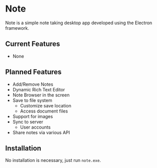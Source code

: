 # Note
Note is a simple note taking desktop app developed using the Electron framework. 
## Current Features
* None
## Planned Features 
* Add/Remove Notes
* Dynamic Rich Text Editor
* Note Browser in the screen
* Save to file system
	* Customize save location
	* Access document files
* Support for images
* Sync to server
	* User accounts 
* Share notes via various API

## Installation
No installation is necessary, just run `note.exe`.